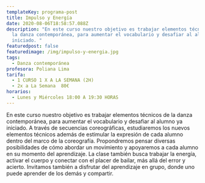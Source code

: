 ```yaml
---
templateKey: programa-post
title: Impulso y Energía
date: 2020-08-06T18:58:57.088Z
description: "En este curso nuestro objetivo es trabajar elementos técnicos de
  la danza contemporánea, para aumentar el vocabulario y desafiar al alumno ya
  iniciado. "
featuredpost: false
featuredimage: /img/impulso-y-energia.jpg
tags:
  - Danza contemporánea
profesora: Poliana Lima
tarifa:
  - 1 CURSO 1 X A LA SEMANA (2H)
  - 2x a La Semana  80€
horarios:
  - Lunes y Miércoles 18:00 A 19:30 HORAS
---
```

En este curso nuestro objetivo es trabajar elementos técnicos de la danza contemporánea, para aumentar el vocabulario y desafiar al alumno ya iniciado. 
A través de secuencias coreográficas, estudiaremos los nuevos elementos técnicos además de estimular la expresión de cada alumno dentro del marco de la coreografía. Propondremos pensar diversas posibilidades de cómo abordar un movimiento y apoyaremos  a cada alumno en su momento del aprendizaje. 
La clase también busca trabajar la energía, activar el cuerpo y conectar con el placer de bailar, más allá del error y acierto. Invitamos también a disfrutar del aprendizaje en grupo, donde uno puede aprender de los demás y compartir.